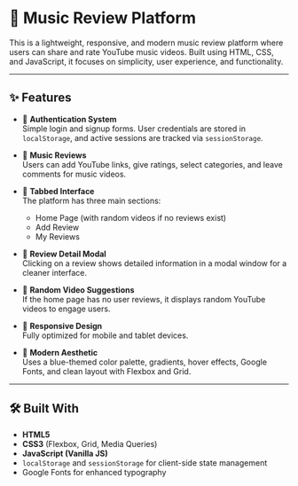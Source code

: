 # 🎵 Music Review Platform

This is a lightweight, responsive, and modern music review platform where users can share and rate YouTube music videos. Built using HTML, CSS, and JavaScript, it focuses on simplicity, user experience, and functionality.

---

## ✨ Features

- 🔐 **Authentication System**  
  Simple login and signup forms. User credentials are stored in `localStorage`, and active sessions are tracked via `sessionStorage`.

- 🎼 **Music Reviews**  
  Users can add YouTube links, give ratings, select categories, and leave comments for music videos.

- 🧾 **Tabbed Interface**  
  The platform has three main sections:
  - Home Page (with random videos if no reviews exist)
  - Add Review
  - My Reviews

- 💬 **Review Detail Modal**  
  Clicking on a review shows detailed information in a modal window for a cleaner interface.

- 🎲 **Random Video Suggestions**  
  If the home page has no user reviews, it displays random YouTube videos to engage users.

- 📱 **Responsive Design**  
  Fully optimized for mobile and tablet devices.

- 🎨 **Modern Aesthetic**  
  Uses a blue-themed color palette, gradients, hover effects, Google Fonts, and clean layout with Flexbox and Grid.

---

## 🛠️ Built With

- **HTML5**  
- **CSS3** (Flexbox, Grid, Media Queries)  
- **JavaScript (Vanilla JS)**  
- `localStorage` and `sessionStorage` for client-side state management  
- Google Fonts for enhanced typography


